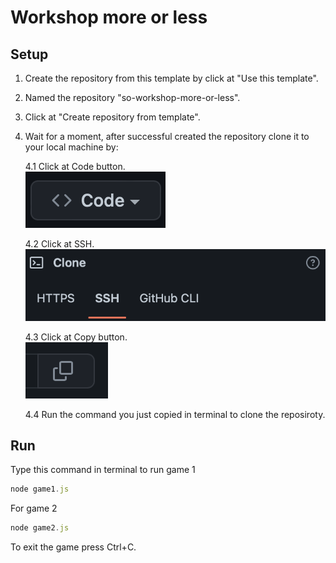 # Workshop more or less

## Setup

1. Create the repository from this template by click at "Use this template".
2. Named the repository "so-workshop-more-or-less".
3. Click at "Create repository from template".
4. Wait for a moment, after successful created the repository clone it to your local machine by:

    4.1 Click at Code button.  
![Click at Code image](./src/assets/readme_1.png)

    4.2 Click at SSH.  
![Click at SSH image](./src/assets/readme_2.png)

    4.3 Click at Copy button.  
![Click at copy image](./src/assets/readme_3.png)

    4.4 Run the command you just copied in terminal to clone the reposiroty.

## Run

Type this command in terminal to run game 1

```js
node game1.js
```

For game 2

```js
node game2.js
```

To exit the game press Ctrl+C.
